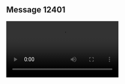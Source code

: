## Message 12401



![Video](https://data.iron-swords.co.il/2024/October/10/https://data.iron-swords.co.il/2024/October/10/12401/12401_media.mp4)
